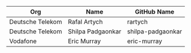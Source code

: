 | Org                    | Name                     | GitHub Name               |
| -----------------------| -------------------------|---------------------------|
| Deutsche Telekom | Rafal Artych | rartych |
| Deutsche Telekom | Shilpa Padgaonkar | shilpa-padgaonkar |
| Vodafone | Eric Murray |  eric-murray |
